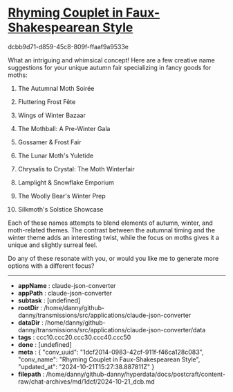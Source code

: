 # [Rhyming Couplet in Faux-Shakespearean Style](https://claude.ai/chat/1dcf2014-0983-42cf-911f-f46ca128c083)

dcbb9d71-d859-45c8-809f-ffaaf9a9533e

 What an intriguing and whimsical concept! Here are a few creative name suggestions for your unique autumn fair specializing in fancy goods for moths:

1. The Autumnal Moth Soirée

2. Fluttering Frost Fête

3. Wings of Winter Bazaar

4. The Mothball: A Pre-Winter Gala

5. Gossamer & Frost Fair

6. The Lunar Moth's Yuletide

7. Chrysalis to Crystal: The Moth Winterfair

8. Lamplight & Snowflake Emporium

9. The Woolly Bear's Winter Prep

10. Silkmoth's Solstice Showcase

Each of these names attempts to blend elements of autumn, winter, and moth-related themes. The contrast between the autumnal timing and the winter theme adds an interesting twist, while the focus on moths gives it a unique and slightly surreal feel.

Do any of these resonate with you, or would you like me to generate more options with a different focus?

---

* **appName** : claude-json-converter
* **appPath** : claude-json-converter
* **subtask** : [undefined]
* **rootDir** : /home/danny/github-danny/transmissions/src/applications/claude-json-converter
* **dataDir** : /home/danny/github-danny/transmissions/src/applications/claude-json-converter/data
* **tags** : ccc10.ccc20.ccc30.ccc40.ccc50
* **done** : [undefined]
* **meta** : {
  "conv_uuid": "1dcf2014-0983-42cf-911f-f46ca128c083",
  "conv_name": "Rhyming Couplet in Faux-Shakespearean Style",
  "updated_at": "2024-10-21T15:27:38.887811Z"
}
* **filepath** : /home/danny/github-danny/hyperdata/docs/postcraft/content-raw/chat-archives/md/1dcf/2024-10-21_dcb.md